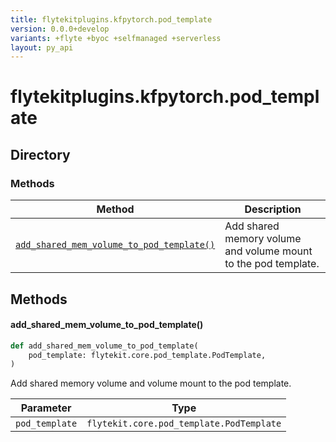 ```yaml
---
title: flytekitplugins.kfpytorch.pod_template
version: 0.0.0+develop
variants: +flyte +byoc +selfmanaged +serverless
layout: py_api
---
```


# flytekitplugins.kfpytorch.pod_template

## Directory

### Methods

| Method | Description |
|-|-|
| [`add_shared_mem_volume_to_pod_template()`](#add_shared_mem_volume_to_pod_template) | Add shared memory volume and volume mount to the pod template. |


## Methods

#### add_shared_mem_volume_to_pod_template()

```python
def add_shared_mem_volume_to_pod_template(
    pod_template: flytekit.core.pod_template.PodTemplate,
)
```
Add shared memory volume and volume mount to the pod template.


| Parameter | Type |
|-|-|
| `pod_template` | `flytekit.core.pod_template.PodTemplate` |

